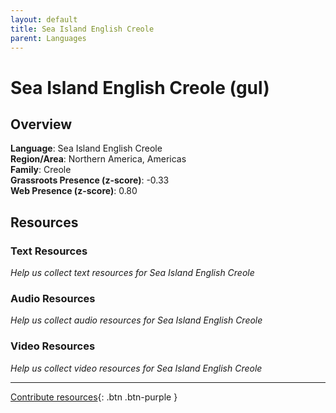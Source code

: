 ```yaml
---
layout: default
title: Sea Island English Creole
parent: Languages
---
```


# Sea Island English Creole (gul)

## Overview

**Language**: Sea Island English Creole  
**Region/Area**: Northern America, Americas  
**Family**: Creole  
**Grassroots Presence (z-score)**: -0.33  
**Web Presence (z-score)**: 0.80  

## Resources

### Text Resources
*Help us collect text resources for Sea Island English Creole*

### Audio Resources
*Help us collect audio resources for Sea Island English Creole*

### Video Resources
*Help us collect video resources for Sea Island English Creole*

---

[Contribute resources](https://forms.office.com/e/1SfLJx3u1r){: .btn .btn-purple }
